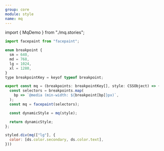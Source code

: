 ```yaml
---
group: core
module: style
name: mq
---
```


import { MqDemo } from "./mq.stories";

<MqDemo />

```js {22}
import facepaint from "facepaint";

enum breakpoint {
  sm = 640,
  md = 768,
  lg = 1024,
  xl = 1280,
}
type breakpointKey = keyof typeof breakpoint;

export const mq = (breakpoints: breakpointKey[], style: CSSObject) => {
  const selectors = breakpoints.map(
    bp => `@media (min-width: ${breakpoint[bp]}px)`,
  );
  const mq = facepaint(selectors);

  const dynamicStyle = mq(style);

  return dynamicStyle;
};

styled.div(mq(["lg"], {
  color: [ds.color.secondary, ds.color.text],
}))
```

<Source path="https://github.com/emotion-js/facepaint" />
